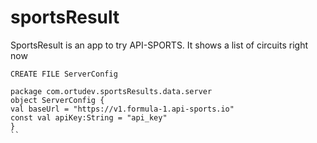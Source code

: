 # sportsResult
SportsResult is an app to try API-SPORTS. It shows a list of circuits right now

```
CREATE FILE ServerConfig

package com.ortudev.sportsResults.data.server
object ServerConfig {
val baseUrl = "https://v1.formula-1.api-sports.io"
const val apiKey:String = "api_key"
}
``